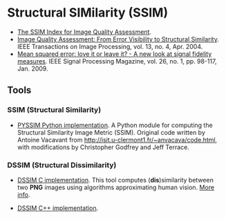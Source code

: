 Structural SIMilarity (SSIM)
============================

* [The SSIM Index for Image Quality Assessment](http://www.cns.nyu.edu/~lcv/ssim/).
* [Image Quality Assessment: From Error Visibility to Structural Similarity](http://www.cns.nyu.edu/pub/eero/wang03-reprint.pdf). IEEE Transactions on Image Processing, vol. 13, no. 4, Apr. 2004.
* [Mean squared error: love it or leave it? - A new look at signal fidelity measures](https://ece.uwaterloo.ca/~z70wang/publications/SPM09.pdf). IEEE Signal Processing Magazine, vol. 26, no. 1, pp. 98-117, Jan. 2009.




## Tools

### SSIM (Structural Similarity)

* [PYSSIM Python implementation](https://github.com/jterrace/pyssim). A Python module for computing the Structural Similarity Image Metric (SSIM). Original code written by Antoine Vacavant from http://isit.u-clermont1.fr/~anvacava/code.html, with modifications by Christopher Godfrey and Jeff Terrace.


### DSSIM (Structural Dissimilarity)

* [DSSIM C implementation](https://github.com/pornel/dssim).
  This tool computes (**dis**)similarity between two **PNG** images using algorithms approximating human vision. [More info]( http://pornel.net/dssim).

* [DSSIM C++ implementation](http://pholia.tdi.informatik.uni-frankfurt.de/~philipp/software/dssim.shtml).
